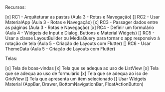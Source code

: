 Recursos:

[x] RC1 - Arquiteturar as pastas (Aula 3 - Rotas e Navegação)
[] RC2 - Usar MaterialApp (Aula 3 - Rotas e Navegação)
[x] RC3 - Passager dados entre as páginas (Aula 3 - Rotas e Navegação)
[x] RC4 - Definir um formulário (Aula 4 - Widgets de Input e Dialog, Buttons e Material Widgets)
[] RC5 - Usar a classe LayoutBuilder ou MediaQuery para tornar o app responsivo à rotação de tela (Aula 5 - Criação de Layouts com Flutter)
[] RC6 - Usar ThemeData (Aula 5 - Criação de Layouts com Flutter)

Telas:

[x] Tela de boas-vindas
[x] Tela que se adequa ao uso de ListView
[x] Tela que se adequa ao uso de formulário
[x] Tela que se adequa ao iso de GridView
[] Tela que apresenta um item selecionado
[] Usar Widgets Material (AppBar, Drawer, BottomNavigationBar, FloatActionButton)
